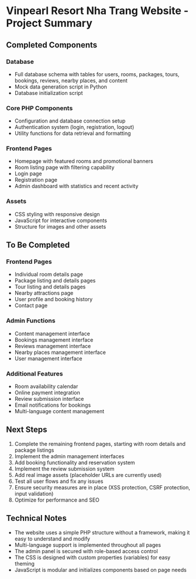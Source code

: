 # Vinpearl Resort Nha Trang Website - Project Summary

## Completed Components

### Database
- Full database schema with tables for users, rooms, packages, tours, bookings, reviews, nearby places, and content
- Mock data generation script in Python
- Database initialization script

### Core PHP Components
- Configuration and database connection setup
- Authentication system (login, registration, logout)
- Utility functions for data retrieval and formatting

### Frontend Pages
- Homepage with featured rooms and promotional banners
- Room listing page with filtering capability
- Login page
- Registration page
- Admin dashboard with statistics and recent activity

### Assets
- CSS styling with responsive design
- JavaScript for interactive components
- Structure for images and other assets

## To Be Completed

### Frontend Pages
- Individual room details page
- Package listing and details pages
- Tour listing and details pages
- Nearby attractions page
- User profile and booking history
- Contact page

### Admin Functions
- Content management interface
- Bookings management interface
- Reviews management interface
- Nearby places management interface
- User management interface

### Additional Features
- Room availability calendar
- Online payment integration
- Review submission interface
- Email notifications for bookings
- Multi-language content management

## Next Steps

1. Complete the remaining frontend pages, starting with room details and package listings
2. Implement the admin management interfaces
3. Add booking functionality and reservation system
4. Implement the review submission system
5. Add real image assets (placeholder URLs are currently used)
6. Test all user flows and fix any issues
7. Ensure security measures are in place (XSS protection, CSRF protection, input validation)
8. Optimize for performance and SEO

## Technical Notes

- The website uses a simple PHP structure without a framework, making it easy to understand and modify
- Multi-language support is implemented throughout all pages
- The admin panel is secured with role-based access control
- The CSS is designed with custom properties (variables) for easy theming
- JavaScript is modular and initializes components based on page needs 